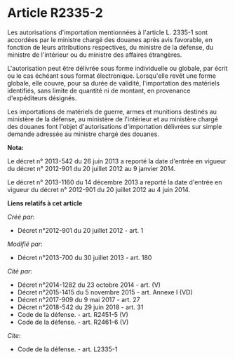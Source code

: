 # Article R2335-2

Les autorisations d'importation mentionnées à l'article L. 2335-1 sont accordées par le ministre chargé des douanes après
avis favorable, en fonction de leurs attributions respectives, du ministre de la défense, du ministre de l'intérieur ou du
ministre des affaires étrangères. 

L'autorisation peut être délivrée sous forme individuelle ou globale, par écrit ou le cas échéant sous format électronique.
Lorsqu'elle revêt une forme globale, elle couvre, pour sa durée de validité, l'importation des matériels identifiés, sans
limite de quantité ni de montant, en provenance d'expéditeurs désignés. 

Les importations de matériels de guerre, armes et munitions destinés au ministère de la défense, au ministère de l'intérieur
et au ministère chargé des douanes font l'objet d'autorisations d'importation délivrées sur simple demande adressée au
ministre chargé des douanes.

**Nota:**

Le décret n° 2013-542 du 26 juin 2013 a reporté la date d'entrée en vigueur du décret n° 2012-901 du 20 juillet 2012 au 9
janvier 2014.

Le décret n° 2013-1160 du 14 décembre 2013 a reporté la date d'entrée en vigueur du décret n° 2012-901 du 20 juillet 2012 au
4 juin 2014.

**Liens relatifs à cet article**

_Créé par_:

  - Décret n°2012-901 du 20 juillet 2012 - art. 1

_Modifié par_:

  - Décret n°2013-700 du 30 juillet 2013 - art. 180

_Cité par_:

  - Décret n°2014-1282 du 23 octobre 2014 - art. (V)
  - Décret n°2015-1415 du 5 novembre 2015 - art. Annexe I (VD)
  - Décret n°2017-909 du 9 mai 2017 - art. 27
  - Décret n°2018-542 du 29 juin 2018 - art. 31
  - Code de la défense. - art. R2451-5 (V)
  - Code de la défense. - art. R2461-6 (V)

_Cite_:

  - Code de la défense. - art. L2335-1
